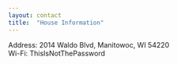 ```yaml
---
layout: contact
title:  "House Information"
---
```


Address: 2014 Waldo Blvd, Manitowoc, WI 54220<br>
Wi-Fi: ThisIsNotThePassword
